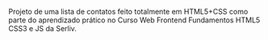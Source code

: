 Projeto de uma lista de contatos feito totalmente em HTML5+CSS como parte do aprendizado prático no Curso Web Frontend Fundamentos HTML5 CSS3 e JS da Serliv.
